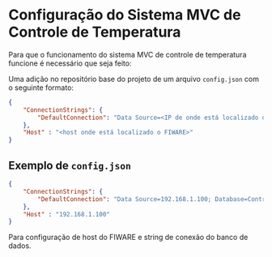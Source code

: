 # Configuração do Sistema MVC de Controle de Temperatura

Para que o funcionamento do sistema MVC de controle de temperatura funcione é necessário que seja feito:

Uma adição no repositório base do projeto de um arquivo `config.json` com o seguinte formato:

```json
{
    "ConnectionStrings": {
        "DefaultConnection": "Data Source=<IP de onde está localizado o banco de dados>; Database=<Nome da database a ser utilizada, já existente no banco>; user id=<Usuário a ser logado na autenticação SQL Server>; password=<Senha para autenticação do Usuário>"
    },
    "Host" : "<host onde está localizado o FIWARE>"
}
```

## Exemplo de `config.json`

```json
{
    "ConnectionStrings": {
        "DefaultConnection": "Data Source=192.168.1.100; Database=ControleTemperatura; user id=admin; password=senha123"
    },
    "Host" : "192.168.1.100"
}
```

Para configuração de host do FIWARE e string de conexão do banco de dados.
